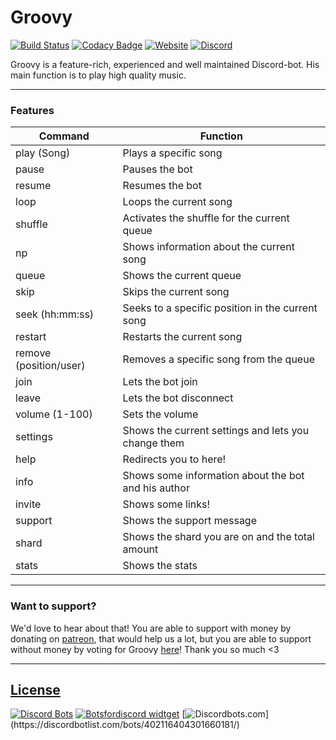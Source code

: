 # Groovy

[![Build Status](https://travis-ci.org/Rxsto/Groovy.svg?branch=rewrite)](https://travis-ci.org/Rxsto/Groovy)
[![Codacy Badge](https://api.codacy.com/project/badge/Grade/99c34ae6ce2343649c246db82a50ea19)](https://www.codacy.com/app/Rxsto/Groovy?utm_source=github.com&amp;utm_medium=referral&amp;utm_content=Rxsto/Groovy&amp;utm_campaign=Badge_Grade)
[![Website](https://img.shields.io/website-up-down-green-red/http/shields.io.svg?label=groovybot.gq)](https://groovybot.gq)
[![Discord](https://img.shields.io/discord/403882830225997825.svg)](https://discord.gg/5s5TsW2)

Groovy is a feature-rich, experienced and well maintained Discord-bot. His main function is to play high quality music.

---

### Features

<table>
    <thead>
        <tr>
        <th>Command</th>
        <th>Function</th>
        </tr>
    </thead>
    <tbody>
        <tr>
        <td>play (Song)</td>
        <td>Plays a specific song</td>
        </tr>
        <tr>
        <td>pause</td>
        <td>Pauses the bot</td>
        </tr>
        <tr>
        <td>resume</td>
        <td>Resumes the bot</td>
        </tr>
        <tr>
        <td>loop</td>
        <td>Loops the current song</td>
        </tr>
        <tr>
        <td>shuffle</td>
        <td>Activates the shuffle for the current queue</td>
        </tr>
        <tr>
        <td>np</td>
        <td>Shows information about the current song</td>
        </tr>
        <tr>
        <td>queue</td>
        <td>Shows the current queue</td>
        </tr>
        <tr>
        <td>skip</td>
        <td>Skips the current song</td>
        </tr>
        <tr>
        <td>seek (hh:mm:ss)</td>
        <td>Seeks to a specific position in the current song</td>
        </tr>
        <tr>
        <td>restart</td>
        <td>Restarts the current song</td>
        </tr>
        <tr>
        <td>remove (position/user)</td>
        <td>Removes a specific song from the queue</td>
        </tr>
        <tr>
        <td>join</td>
        <td>Lets the bot join</td>
        </tr>
        <tr>
        <td>leave</td>
        <td>Lets the bot disconnect</td>
        </tr>
        <tr>
        <td>volume (1-100)</td>
        <td>Sets the volume</td>
        </tr>
        <tr>
        <td>settings</td>
        <td>Shows the current settings and lets you change them</td>
        </tr>
        <tr>
        <td>help</td>
        <td>Redirects you to here!</td>
        </tr>
        <tr>
        <td>info</td>
        <td>Shows some information about the bot and his author</td>
        </tr>
        <tr>
        <td>invite</td>
        <td>Shows some links!</td>
        </tr>
        <tr>
        <td>support</td>
        <td>Shows the support message</td>
        </tr>
        <tr>
        <td>shard</td>
        <td>Shows the shard you are on and the total amount</td>
        </tr>
        <tr>
        <td>stats</td>
        <td>Shows the stats</td>
        </tr>
    </tbody>
</table>

---

### Want to support?

We'd love to hear about that! You are able to support with money by donating on [patreon](https://patreon.com/rxsto), that would help us a lot, but you are able to support without money by voting for Groovy [here](https://groovybot.gq/vote)! Thank you so much <3

---

## [License](LICENSE)

[![Discord Bots](https://discordbots.org/api/widget/status/402116404301660181.svg?noavatar=true)](https://discordbots.org/bot/402116404301660181)
[![Botsfordiscord widtget](https://botsfordiscord.com/api/v1/bots/402116404301660181/embed)](https://botsfordiscord.com/bot/402116404301660181)
[![Discordbots.com](https://discordbotlist.com/bots/402116404301660181/widget")](https://discordbotlist.com/bots/402116404301660181/) 

